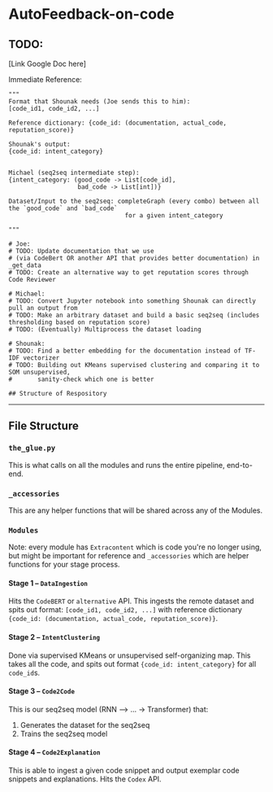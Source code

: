 # AutoFeedback-on-code

## TODO:
[Link Google Doc here]

Immediate Reference:
```
"""
Format that Shounak needs (Joe sends this to him):
[code_id1, code_id2, ...]

Reference dictionary: {code_id: (documentation, actual_code, reputation_score)}

Shounak's output:
{code_id: intent_category}


Michael (seq2seq intermediate step):
{intent_category: (good_code -> List[code_id],
                   bad_code -> List[int])}

Dataset/Input to the seq2seq: completeGraph (every combo) between all the `good_code` and `bad_code`
                                for a given intent_category

"""

# Joe:
# TODO: Update documentation that we use
# (via CodeBert OR another API that provides better documentation) in _get_data
# TODO: Create an alternative way to get reputation scores through Code Reviewer

# Michael:
# TODO: Convert Jupyter notebook into something Shounak can directly pull an output from
# TODO: Make an arbitrary dataset and build a basic seq2seq (includes thresholding based on reputation score)
# TODO: (Eventually) Multiprocess the dataset loading

# Shounak:
# TODO: Find a better embedding for the documentation instead of TF-IDF vectorizer
# TODO: Building out KMeans supervised clustering and comparing it to SOM unsupervised,
#       sanity-check which one is better

## Structure of Respository
```

---

## File Structure

### `the_glue.py`
This is what calls on all the modules and runs the entire pipeline, end-to-end.

### `_accessories`
This are any helper functions that will be shared across any of the Modules.

### `Modules`
Note: every module has `Extracontent` which is code you're no longer using, but might be important for reference and `_accessories` which are helper functions for your stage process.

#### Stage 1 – `DataIngestion`
Hits the `CodeBERT` or `alternative` API.
This ingests the remote dataset and spits out format:
`[code_id1, code_id2, ...]` with reference dictionary `{code_id: (documentation, actual_code, reputation_score)}`.

#### Stage 2 – `IntentClustering`
Done via supervised KMeans or unsupervised self-organizing map.
This takes all the code, and spits out format `{code_id: intent_category}` for all `code_id`s.

#### Stage 3 – `Code2Code`
This is our seq2seq model (RNN –> ... -> Transformer) that:
1. Generates the dataset for the seq2seq
2. Trains the seq2seq model

#### Stage 4 – `Code2Explanation`
This is able to ingest a given code snippet and output exemplar code snippets and explanations.
Hits the `Codex` API.